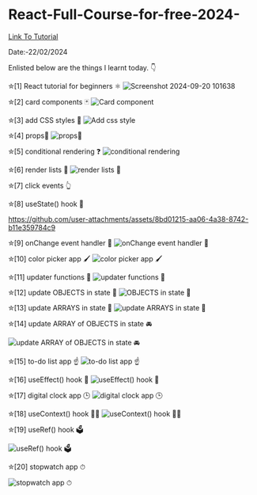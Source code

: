 # React-Full-Course-for-free-2024-


<a href = "https://www.youtube.com/watch?v=CgkZ7MvWUAA"> Link To Tutorial </a>
<br>

Date:-22/02/2024 
<br>

Enlisted below are the things I learnt today. 👇
<br>



✮[1] React tutorial for beginners ⚛️
<dr>
![Screenshot 2024-09-20 101638](https://github.com/user-attachments/assets/deb2144f-43d0-4079-9511-2f028bab0dde)

<dr>



✮[2] card components 🃏
<dr>
![Card component](https://github.com/user-attachments/assets/44825115-13a7-4537-9c39-586194744f55)

<dr>


 
✮[3] add CSS styles 🎨
<dr>
![Add css style](https://github.com/user-attachments/assets/0042f031-6672-43bd-91a2-bb3d31f3a002)

<dr>



✮[4] props📧
<dr>
![props📧](https://github.com/user-attachments/assets/44701637-a023-45e1-a181-fbeeea2191e3)

<dr>

✮[5] conditional rendering ❓
<dr>
![conditional rendering](https://github.com/user-attachments/assets/480e95fc-e449-47c7-8b5b-d95bc863450b)

<dr>



✮[6] render lists 📃
<dr>
![render lists 📃](https://github.com/user-attachments/assets/732519b2-15b2-4144-9c73-49da594d6444)

<dr>

✮[7] click events 👆
<dr>

✮[8] useState() hook 🎣
<dr>


https://github.com/user-attachments/assets/8bd01215-aa06-4a38-8742-b11e359784c9



✮[9] onChange event handler 🚦
<dr>
![onChange event handler 🚦](https://github.com/user-attachments/assets/215e445a-f47c-4326-9d18-70000a42f8fe)

<dr>



✮[10] color picker app 🖌
<dr>
![color picker app 🖌](https://github.com/user-attachments/assets/f0a161f1-12be-4e69-b8ea-cdead3db4420)

<dr>



✮[11] updater functions 🔄
<dr>
![updater functions 🔄](https://github.com/user-attachments/assets/6951d54d-7841-4a3d-b603-94ec39806067)

<dr>



✮[12] update OBJECTS in state 🚗
<dr>
![OBJECTS in state 🚗](https://github.com/user-attachments/assets/235db770-0f21-4791-8775-4f8b6908eb14)

<dr>



✮[13] update ARRAYS in state 🍎
<d>
![update ARRAYS in state 🍎](https://github.com/user-attachments/assets/b252b428-83e7-495d-ae89-9714d11380ab)

<dr>




✮[14] update ARRAY of OBJECTS in state 🚘

<dr>
 
![update ARRAY of OBJECTS in state 🚘](https://github.com/user-attachments/assets/35b400fe-969b-4b7a-861f-2f09422bdc85)

<dr>



✮[15] to-do list app ☝
<dr>
![to-do list app ☝](https://github.com/user-attachments/assets/28c162be-2ee3-4832-9002-fc69eb2be4b5)

<dr>



✮[16] useEffect() hook 🌟
<dr>
![useEffect() hook 🌟](https://github.com/user-attachments/assets/70c4775c-f2d2-4b98-b08d-30d93f85fc62)

<dr>



✮[17] digital clock app 🕒
<dr>
![digital clock app 🕒](https://github.com/user-attachments/assets/60e257c6-321d-424d-ba6f-2f3d63b6ec45)

<dr>



✮[18] useContext() hook 🧗‍♂️
<dr>
![useContext() hook 🧗‍♂️](https://github.com/user-attachments/assets/d96a73b0-1691-4427-84bd-c3158bef76ea)


<dr>




✮[19] useRef() hook 🗳️

<dr>
 
 ![useRef() hook 🗳️](https://github.com/user-attachments/assets/92177ec4-3960-4c02-9524-38fbfd775867)

 
<dr>
 
✮[20] stopwatch app ⏱
<dr>

![stopwatch app ⏱](https://github.com/user-attachments/assets/304bb0f8-effa-41c1-bbf8-59b6909cfc3f)

